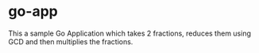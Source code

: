# go-app
This a sample Go Application which takes 2 fractions, reduces them using GCD and then multiplies the fractions.
